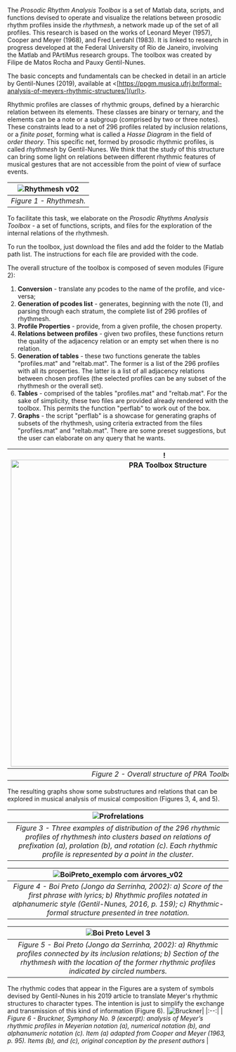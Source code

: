 The _Prosodic Rhythm Analysis Toolbox_ is a set of Matlab data, scripts, and functions devised to operate and visualize the relations between prosodic rhythm profiles inside the _rhythmesh_, a network made up of the set of all profiles. This research is based on the works of Leonard Meyer (1957), Cooper and Meyer (1968), and Fred Lerdahl (1983). It is linked to research in progress developed at the Federal University of Rio de Janeiro, involving the Matlab and PArtiMus research groups. The toolbox was created by Filipe de Matos Rocha and Pauxy Gentil-Nunes.

The basic concepts and fundamentals can be checked in detail in an article by Gentil-Nunes (2019), available at <[https://ppgm.musica.ufrj.br/formal-analysis-of-meyers-rhythmic-structures/](url)>.

Rhythmic profiles are classes of rhythmic groups, defined by a hierarchic relation between its elements. These classes are binary or ternary, and the elements can be a note or a subgroup (comprised by two or three notes). These constraints lead to a net of 296 profiles related by inclusion relations, or a _finite_ _poset_, forming what is called a _Hasse Diagram_ in the field of _order theory_. This specific net, formed by prosodic rhythmic profiles, is called _rhythmesh_ by Gentil-Nunes. We think that the study of this structure can bring some light on relations between different rhythmic features of musical gestures that are not accessible from the point of view of surface events.

|![Rhythmesh v02](https://github.com/Pauxygnunes/Prosodic-Rhythms-Analysis-Toolbox/assets/30673056/fb55c002-9c39-47ac-9401-e5d570ab2e99)|
|:--:| 
| *Figure 1 - Rhythmesh.* |

To facilitate this task, we elaborate on the _Prosodic Rhythms Analysis Toolbox_ - a set of functions, scripts, and files for the exploration of the internal relations of the rhythmesh.

To run the toolbox, just download the files and add the folder to the Matlab path list. The instructions for each file are provided with the code.

The overall structure of the toolbox is composed of seven modules (Figure 2):
1. **Conversion** - translate any pcodes to the name of the profile, and vice-versa;
2. **Generation of pcodes list** - generates, beginning with the note (1), and parsing through each stratum, the complete list of 296 profiles of rhythmesh.
3. **Profile Properties** - provide, from a given profile, the chosen property. 
4. **Relations between profiles** - given two profiles, these functions return the quality of the adjacency relation or an empty set when there is no relation.
5. **Generation of tables** - these two functions generate the tables "profiles.mat" and "reltab.mat". The former is a list of the 296 profiles with all its properties. The latter is a list of all adjacency relations between chosen profiles (the selected profiles can be any subset of the rhythmesh or the overall set).
6. **Tables** - comprised of the tables "profiles.mat" and "reltab.mat". For the sake of simplicity, these two files are provided already rendered with the toolbox. This permits the function "perflab" to work out of the box.
7. **Graphs** - the script "perflab" is a showcase for generating graphs of subsets of the rhythmesh, using criteria extracted from the files "profiles.mat" and "reltab.mat". There are some preset suggestions, but the user can elaborate on any query that he wants.

!<img width="699" alt="PRA Toolbox Structure" src="https://github.com/user-attachments/assets/88d2639f-1796-46b6-9400-3fd1a0d72078" />|
|:--:| 
| *Figure 2 - Overall structure of PRA Toolbox.* |

The resulting graphs show some substructures and relations that can be explored in musical analysis of musical composition (Figures 3, 4, and 5).

![Profrelations](https://github.com/user-attachments/assets/da290240-475d-4fdd-9b1c-9c1b71bcfd75)|
|:--:| 
| *Figure 3 - Three examples of distribution of the 296 rhythmic profiles of rhythmesh into clusters based on relations of prefixation (a), prolation (b), and rotation (c). Each rhythmic profile is represented by a point in the cluster.* |

|![BoiPreto_exemplo com árvores_v02](https://github.com/Pauxygnunes/Prosodic-Rhythm-Analysis-Toolbox/assets/30673056/633dfc7b-269a-4549-8165-84b57bd7ebfb)|
|:--:| 
| *Figure 4 - Boi Preto (Jongo da Serrinha, 2002): a) Score of the first phrase with lyrics; b) Rhythmic profiles notated in alphanumeric style (Gentil-Nunes, 2016, p. 159); c)  Rhythmic-formal structure presented in tree notation.* |

|![Boi Preto Level 3](https://github.com/Pauxygnunes/Prosodic-Rhythm-Analysis-Toolbox/assets/30673056/ec156cea-90d3-4870-a432-3320a0b4daa6)|
|:--:| 
| *Figure 5 - Boi Preto (Jongo da Serrinha, 2002): a) Rhythmic profiles connected by its inclusion relations; b) Section of the rhythmesh with the location of the former rhythmic profiles indicated by circled numbers.* |

The rhythmic codes that appear in the Figures are a system of symbols devised by Gentil-Nunes in his 2019 article to translate Meyer's rhythmic structures to character types. The intention is just to simplify the exchange and transmission of this kind of information (Figure 6).
|![Bruckner](https://github.com/Pauxygnunes/Prosodic-Rhythm-Analysis-Toolbox/assets/30673056/ed29a43f-c5b9-46bd-9e39-fecd18365ad0)|
|:--:|
| *Figure 6 - Bruckner, Symphony No. 9 (excerpt): analysis of Meyer’s rhythmic profiles in Meyerian notation (a), numerical notation (b), and alphanumeric notation (c). Item (a) adapted from Cooper and Meyer (1963, p. 95). Items (b), and (c), original conception by the present authors* |

